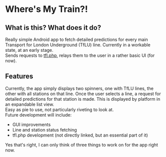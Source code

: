 # Where's My Train?!

## What is this? What does it do?
Really simple Android app to fetch detailed predictions for every main Transport for London Underground (TfLU) line. Currently in a workable state, at an early stage.  
Sends requests to [tfl.php](trains.desousa.com.pt), relays them to the user in a rather basic UI (for now).  

## Features
Currently, the app simply displays two spinners, one with TfLU lines, the other with all stations on that line. Once the user selects a line, a request for detailed predictions for that station is made. This is displayed by platform in an expandable list view.  
Easy as pie to use, not particularly riveting to look at.  
Future development will include:

*	GUI improvements
*	Line and station status fetching
*	tfl.php development (not directly linked, but an essential part of it)

Yes that's right, I can only think of three things to work on for the app right now.